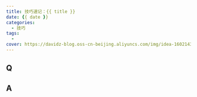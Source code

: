 ```yaml
---
title: 技巧速记：{{ title }}
date: {{ date }}
categories:
  - 技巧
tags:
  -
cover: https://davidz-blog.oss-cn-beijing.aliyuncs.com/img/idea-1602143497.jpg
---
```


## Q

## A
